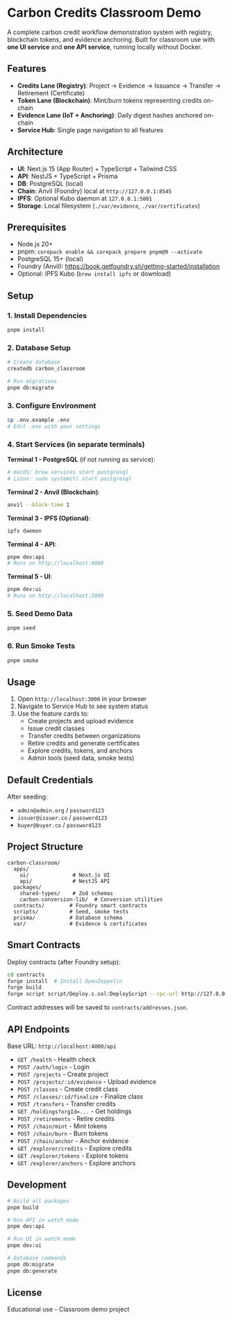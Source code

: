 # Carbon Credits Classroom Demo

A complete carbon credit workflow demonstration system with registry, blockchain tokens, and evidence anchoring. Built for classroom use with **one UI service** and **one API service**, running locally without Docker.

## Features

- **Credits Lane (Registry)**: Project → Evidence → Issuance → Transfer → Retirement (Certificate)
- **Token Lane (Blockchain)**: Mint/burn tokens representing credits on-chain
- **Evidence Lane (IoT + Anchoring)**: Daily digest hashes anchored on-chain
- **Service Hub**: Single page navigation to all features

## Architecture

- **UI**: Next.js 15 (App Router) + TypeScript + Tailwind CSS
- **API**: NestJS + TypeScript + Prisma
- **DB**: PostgreSQL (local)
- **Chain**: Anvil (Foundry) local at `http://127.0.0.1:8545`
- **IPFS**: Optional Kubo daemon at `127.0.0.1:5001`
- **Storage**: Local filesystem (`./var/evidence`, `./var/certificates`)

## Prerequisites

- Node.js 20+
- pnpm: `corepack enable && corepack prepare pnpm@9 --activate`
- PostgreSQL 15+ (local)
- Foundry (Anvil): https://book.getfoundry.sh/getting-started/installation
- Optional: IPFS Kubo (`brew install ipfs` or download)

## Setup

### 1. Install Dependencies

```bash
pnpm install
```

### 2. Database Setup

```bash
# Create database
createdb carbon_classroom

# Run migrations
pnpm db:migrate
```

### 3. Configure Environment

```bash
cp .env.example .env
# Edit .env with your settings
```

### 4. Start Services (in separate terminals)

**Terminal 1 - PostgreSQL** (if not running as service):
```bash
# macOS: brew services start postgresql
# Linux: sudo systemctl start postgresql
```

**Terminal 2 - Anvil (Blockchain)**:
```bash
anvil --block-time 1
```

**Terminal 3 - IPFS (Optional)**:
```bash
ipfs daemon
```

**Terminal 4 - API**:
```bash
pnpm dev:api
# Runs on http://localhost:4000
```

**Terminal 5 - UI**:
```bash
pnpm dev:ui
# Runs on http://localhost:3000
```

### 5. Seed Demo Data

```bash
pnpm seed
```

### 6. Run Smoke Tests

```bash
pnpm smoke
```

## Usage

1. Open `http://localhost:3000` in your browser
2. Navigate to Service Hub to see system status
3. Use the feature cards to:
   - Create projects and upload evidence
   - Issue credit classes
   - Transfer credits between organizations
   - Retire credits and generate certificates
   - Explore credits, tokens, and anchors
   - Admin tools (seed data, smoke tests)

## Default Credentials

After seeding:
- `admin@admin.org` / `password123`
- `issuer@issuer.co` / `password123`
- `buyer@buyer.co` / `password123`

## Project Structure

```
carbon-classroom/
  apps/
    ui/              # Next.js UI
    api/             # NestJS API
  packages/
    shared-types/    # Zod schemas
    carbon-conversion-lib/  # Conversion utilities
  contracts/        # Foundry smart contracts
  scripts/          # Seed, smoke tests
  prisma/           # Database schema
  var/              # Evidence & certificates
```

## Smart Contracts

Deploy contracts (after Foundry setup):

```bash
cd contracts
forge install  # Install OpenZeppelin
forge build
forge script script/Deploy.s.sol:DeployScript --rpc-url http://127.0.0.1:8545 --broadcast
```

Contract addresses will be saved to `contracts/addresses.json`.

## API Endpoints

Base URL: `http://localhost:4000/api`

- `GET /health` - Health check
- `POST /auth/login` - Login
- `POST /projects` - Create project
- `POST /projects/:id/evidence` - Upload evidence
- `POST /classes` - Create credit class
- `POST /classes/:id/finalize` - Finalize class
- `POST /transfers` - Transfer credits
- `GET /holdings?orgId=...` - Get holdings
- `POST /retirements` - Retire credits
- `POST /chain/mint` - Mint tokens
- `POST /chain/burn` - Burn tokens
- `POST /chain/anchor` - Anchor evidence
- `GET /explorer/credits` - Explore credits
- `GET /explorer/tokens` - Explore tokens
- `GET /explorer/anchors` - Explore anchors

## Development

```bash
# Build all packages
pnpm build

# Run API in watch mode
pnpm dev:api

# Run UI in watch mode
pnpm dev:ui

# Database commands
pnpm db:migrate
pnpm db:generate
```

## License

Educational use - Classroom demo project

